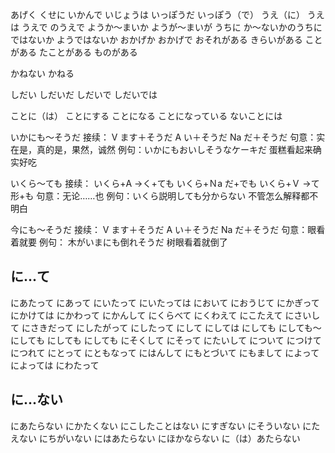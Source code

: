 あげく
くせに
いかんで
いじょうは
いっぽうだ
いっぽう（で）
うえ（に）
うえは
うえで
のうえで
ようか〜まいか
ようが〜まいが
うちに
か〜ないかのうちに
ではないか
ようではないか
おかげか
おかげで
おそれがある
きらいがある
ことがある
たことがある
ものがある

かねない
かねる

しだい
しだいだ
しだいで
しだいでは

ことに（は）
ことにする
ことになる
ことになっている
ないことには

いかにも～そうだ
接续：
V ます＋そうだ
A い＋そうだ
Na だ＋そうだ
句意：实在是，真的是，果然，诚然
例句：いかにもおいしそうなケーキだ
蛋糕看起来确实好吃

いくら～ても
接续：
いくら+A →く+ても
いくら+Ｎa だ+でも
いくら+Ｖ →て形+も
句意：无论……也
例句：いくら説明しても分からない
不管怎么解释都不明白

今にも～そうだ
接续：
V ます＋そうだ
A い＋そうだ
Na だ＋そうだ
句意：眼看着就要
例句：
木がいまにも倒れそうだ
树眼看着就倒了

## に...て

にあたって
にあって
にいたって
にいたっては
において
におうじて
にかぎって
にかけては
にかわって
にかんして
にくらべて
にくわえて
にこたえて
にさいして
にさきだって
にしたがって
にしたって
にして
にしては
にしても
にしても〜にしても
にしても にしても
にそくして
にそって
にたいして
について
につけて
につれて
にとって
にともなって
にはんして
にもとづいて
にもまして
によって
によっては
にわたって

## に...ない

にあたらない
にかたくない
にこしたことはない
にすぎない
にそういない
にたえない
にちがいない
にはあたらない
にほかならない
に（は）あたらない